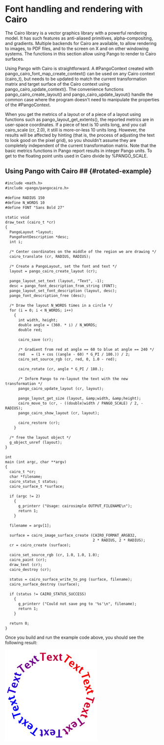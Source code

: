 
# Font handling and rendering with Cairo

The Cairo library is a vector graphics library with a powerful rendering
model. It has such features as anti-aliased primitives, alpha-compositing,
and gradients. Multiple backends for Cairo are available, to allow
rendering to images, to PDF files, and to the screen on X and on other
windowing systems. The functions in this section allow using Pango
to render to Cairo surfaces.

Using Pango with Cairo is straightforward. A #PangoContext created
with pango_cairo_font_map_create_context() can be used on any
Cairo context (cairo_t), but needs to be updated to match the
current transformation matrix and target surface of the Cairo context
using pango_cairo_update_context(). The convenience functions
pango_cairo_create_layout() and pango_cairo_update_layout() handle
the common case where the program doesn't need to manipulate the
properties of the #PangoContext.

When you get the metrics of a layout or of a piece of a layout using
functions such as pango_layout_get_extents(), the reported metrics
are in user-space coordinates. If a piece of text is 10 units long,
and you call cairo_scale (cr, 2.0), it still is more-or-less 10
units long. However, the results will be affected by hinting
(that is, the process of adjusting the text to look good on the
pixel grid), so you shouldn't assume they are completely independent
of the current transformation matrix. Note that the basic metrics
functions in Pango report results in integer Pango units. To get
to the floating point units used in Cairo divide by %PANGO_SCALE.

## Using Pango with Cairo ## {#rotated-example}

```
#include <math.h>
#include <pango/pangocairo.h>

#define RADIUS 150
#define N_WORDS 10
#define FONT "Sans Bold 27"

static void
draw_text (cairo_t *cr)
{
  PangoLayout *layout;
  PangoFontDescription *desc;
  int i;

  /* Center coordinates on the middle of the region we are drawing */
  cairo_translate (cr, RADIUS, RADIUS);

  /* Create a PangoLayout, set the font and text */
  layout = pango_cairo_create_layout (cr);

  pango_layout_set_text (layout, "Text", -1);
  desc = pango_font_description_from_string (FONT);
  pango_layout_set_font_description (layout, desc);
  pango_font_description_free (desc);

  /* Draw the layout N_WORDS times in a circle */
  for (i = 0; i < N_WORDS; i++)
    {
      int width, height;
      double angle = (360. * i) / N_WORDS;
      double red;

      cairo_save (cr);

      /* Gradient from red at angle == 60 to blue at angle == 240 */
      red   = (1 + cos ((angle - 60) * G_PI / 180.)) / 2;
      cairo_set_source_rgb (cr, red, 0, 1.0 - red);

      cairo_rotate (cr, angle * G_PI / 180.);

      /* Inform Pango to re-layout the text with the new transformation */
      pango_cairo_update_layout (cr, layout);

      pango_layout_get_size (layout, &amp;width, &amp;height);
      cairo_move_to (cr, - ((double)width / PANGO_SCALE) / 2, - RADIUS);
      pango_cairo_show_layout (cr, layout);

      cairo_restore (cr);
    }

  /* free the layout object */
  g_object_unref (layout);
}

int
main (int argc, char **argv)
{
  cairo_t *cr;
  char *filename;
  cairo_status_t status;
  cairo_surface_t *surface;

  if (argc != 2)
    {
      g_printerr ("Usage: cairosimple OUTPUT_FILENAME\n");
      return 1;
    }

  filename = argv[1];

  surface = cairo_image_surface_create (CAIRO_FORMAT_ARGB32,
                                        2 * RADIUS, 2 * RADIUS);
  cr = cairo_create (surface);

  cairo_set_source_rgb (cr, 1.0, 1.0, 1.0);
  cairo_paint (cr);
  draw_text (cr);
  cairo_destroy (cr);

  status = cairo_surface_write_to_png (surface, filename);
  cairo_surface_destroy (surface);

  if (status != CAIRO_STATUS_SUCCESS)
    {
      g_printerr ("Could not save png to '%s'\n", filename);
      return 1;
    }

  return 0;
}
```

Once you build and run the example code above, you should see the
following result:

![Output of rotated-example](rotated-text.png)
